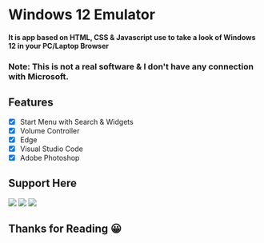 
# Windows 12 Emulator 

#### It is app based on HTML, CSS & Javascript use to take a look of Windows 12 in your  PC/Laptop Browser

###  Note: This is not a real software & I don't have any connection with Microsoft.


## Features

+ [x]  Start Menu with Search & Widgets
+ [x]  Volume Controller
+ [x]  Edge
+ [x]  Visual Studio Code
+ [x]  Adobe Photoshop
## Support Here

![](https://img.shields.io/twitter/url?label=Support%20Here&logo=buy%20me%20a%20coffee&logoColor=red&url=https%3A%2F%2Fwww.buymeacoffee.com%2Fwebjeet)
![](https://img.shields.io/twitter/url?label=Subscribe%20Here&logo=youtube&url=https%3A%2F%2Fwww.youtube.com%2Fchannel%2FUCKeynDZdfCEpAGjnpb6qlTQ)
![](https://img.shields.io/twitter/url?label=Follow%20Here&logo=Github&url=https%3A%2F%2Fgithub.com%2FWeb-Jit)
## Thanks for Reading 😀